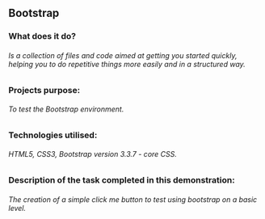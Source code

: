 ## Bootstrap

### What does it do?
###### Is a collection of files and code aimed at getting you started quickly, helping you to do repetitive things more easily and in a structured way.

### Projects purpose:
###### To test the Bootstrap environment.

### Technologies utilised:
###### HTML5, CSS3, Bootstrap version 3.3.7 - core CSS.

### Description of the task completed in this demonstration:
###### The creation of a simple click me button to test using bootstrap on a basic level.